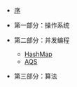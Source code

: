 - [序](preface.md)

- 第一部分：操作系统
  
- 第二部分：并发编程
    * [HashMap](HashMap.md)
    * [AQS](AQS.md)

 - 第三部分：算法
